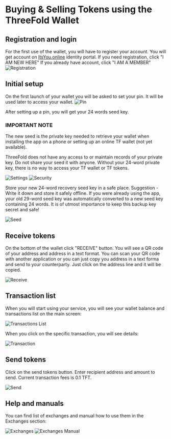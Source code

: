 # Buying & Selling Tokens using the ThreeFold Wallet

## Registration and login
For the first use of the wallet, you will have to register your account. You will get account on [ItsYou.online](Itsyou.online) identity portal.
If you need registration, click "I AM NEW HERE"
If you already have account, click "I AM A MEMBER"
![Registration](https://raw.githubusercontent.com/threefoldfoundation/info_tokens/master/docs/img/wallet-registration.png "Registration Screen")

## Initial setup
On the first launch of your wallet you will be asked to set your pin. It will be used later to access your wallet.
![Pin](https://raw.githubusercontent.com/threefoldfoundation/info_tokens/master/docs/img/wallet-pin.jpg "Pin")

After setting up a pin, you will get your 24 words seed key. 

### IMPORTANT NOTE
The new seed is the private key needed to retrieve your wallet when installing the app on a phone or setting up an online TF wallet (not yet available).

ThreeFold does not have any access to or maintain records of your private key. Do not share your seed it with anyone.
Without your 24-word private key, there is no way to access your TF wallet or TF tokens. 

![Settings](https://raw.githubusercontent.com/threefoldfoundation/info_tokens/master/docs/img/wallet-settings.png "Settings")
![Security](https://raw.githubusercontent.com/threefoldfoundation/info_tokens/master/docs/img/wallet-security.png "Security")

Store your new 24-word recovery seed key in a safe place.
Suggestion - Write it down and store it safely offline.
If you were already using the app, your old 29-word seed key was automatically converted to a new seed key containing 24 words. It is of utmost importance to keep this backup key secret and safe!

![Seed](https://raw.githubusercontent.com/threefoldfoundation/info_tokens/master/docs/img/wallet-seed.png "Seed")

## Receive tokens
On the bottom of the wallet click "RECEIVE" button.
You will see a QR code of your address and address in a text format. You can scan your QR code with another application or you can just copy you address in a text forma and send to your counterparty. Just click on the address line and it will be copied. 

![Receive](https://raw.githubusercontent.com/threefoldfoundation/info_tokens/master/docs/img/wallet-receive.jpg "Receive")

## Transaction list
When you will start using your service, you will see your wallet balance and transactions list on the main screen:

![Transactions List](https://raw.githubusercontent.com/threefoldfoundation/info_tokens/master/docs/img/wallet-transaction-list.jpg "Transactions List")

When you click on the specific transaction, you will see details:

![Transaction](https://raw.githubusercontent.com/threefoldfoundation/info_tokens/master/docs/img/wallet-transaction.jpg "Transaction")

## Send tokens
Click on the send tokens button. Enter recipient address and amount to send. Current transaction fees is 0.1 TFT.

![Send](https://raw.githubusercontent.com/threefoldfoundation/info_tokens/master/docs/img/wallet-send.jpg "Send")

## Help and manuals
You can find list of exchanges and manual how to use them in the Exchanges section:

![Exchanges](https://raw.githubusercontent.com/threefoldfoundation/info_tokens/master/docs/img/wallet-exchanges.jpg "Exchanges")
![Exchanges Manual](https://raw.githubusercontent.com/threefoldfoundation/info_tokens/master/docs/img/wallet-exchanges-manual.jpg "Exchanges Manual")

